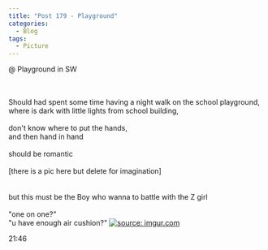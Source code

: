 ```yaml
---
title: "Post 179 - Playground"
categories:
  - Blog
tags:
  - Picture
---
```


@ Playground in SW

<br/>
<br/>
Should had spent some time having a night walk on the school playground, 
<br/>
where is dark with little lights from school building,
<br/>
<br/>
don't know where to put the hands,
<br/>
and then hand in hand
<br/>
<br/>
should be romantic
<br/>
<br/>
[there is a pic here but delete for imagination]
<br/>
<br/>
<br/>
 but this must be the Boy who wanna to battle with the Z girl
<br/>
<br/>
"one on one?"
<br/>
"u have enough air cushion?"
<a href="https://imgur.com/JZGWaOY"><img src="https://i.imgur.com/JZGWaOY.jpg" title="source: imgur.com" /></a>
<br/>

21:46
<br/>
<script src="https://utteranc.es/client.js"
        repo="serendipityinlife/serendipityinlife.github.io"
        issue-term="pathname"
        theme="github-light"
        crossorigin="anonymous"
        async>
</script>
